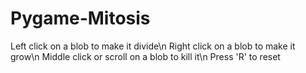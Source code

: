 # Pygame-Mitosis

Left click on a blob to make it divide\n
Right click on a blob to make it grow\n
Middle click or scroll on a blob to kill it\n
Press 'R' to reset
